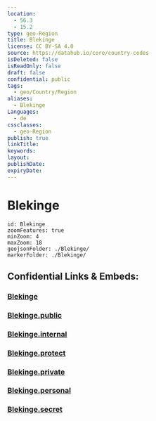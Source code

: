 ```yaml
---
location:
  - 56.3
  - 15.2
type: geo-Region
title: Blekinge
license: CC BY-SA 4.0
source: https://datahub.io/core/country-codes
isDeleted: false
isReadOnly: false
draft: false
confidential: public
tags:
  - geo/Country/Region
aliases:
  - Blekinge
Languages:
  - de
cssclasses:
  - geo-Region
publish: true
linkTitle:
keywords:
layout:
publishDate:
expiryDate:
---
```


# Blekinge

```leaflet
id: Blekinge
zoomFeatures: true 
minZoom: 4 
maxZoom: 18
geojsonFolder: ./Blekinge/
markerFolder: ./Blekinge/
```


## Confidential Links & Embeds: 

### [Blekinge](/_Standards/Earth/Continent/Europe/Europe~North/Sweden/Provinces~Sweden/Blekinge.md) 

### [Blekinge.public](/_public/Earth/Continent/Europe/Europe~North/Sweden/Provinces~Sweden/Blekinge.public.md) 

### [Blekinge.internal](/_internal/Earth/Continent/Europe/Europe~North/Sweden/Provinces~Sweden/Blekinge.internal.md) 

### [Blekinge.protect](/_protect/Earth/Continent/Europe/Europe~North/Sweden/Provinces~Sweden/Blekinge.protect.md) 

### [Blekinge.private](/_private/Earth/Continent/Europe/Europe~North/Sweden/Provinces~Sweden/Blekinge.private.md) 

### [Blekinge.personal](/_personal/Earth/Continent/Europe/Europe~North/Sweden/Provinces~Sweden/Blekinge.personal.md) 

### [Blekinge.secret](/_secret/Earth/Continent/Europe/Europe~North/Sweden/Provinces~Sweden/Blekinge.secret.md)

